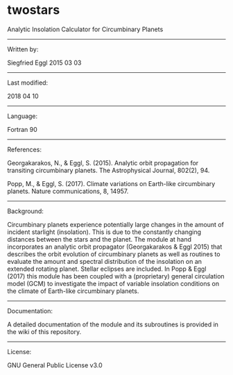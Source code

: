 # twostars
Analytic Insolation Calculator for Circumbinary Planets

----------------------------------------------
Written by:

Siegfried Eggl  2015 03 03

----------------------------------------------
Last modified:

2018 04 10

----------------------------------------------
Language:

Fortran 90

----------------------------------------------
References:

Georgakarakos, N., & Eggl, S. (2015). Analytic orbit propagation for transiting circumbinary planets. The Astrophysical Journal, 802(2), 94.

Popp, M., & Eggl, S. (2017). Climate variations on Earth-like circumbinary planets. Nature communications, 8, 14957.

----------------------------------------------
Background:

Circumbinary planets experience potentially large changes in the amount of incident starlight (insolation). This is due to the constantly changing distances between the stars and the planet.
The module at hand incorporates an analytic orbit propagator (Georgakarakos & Eggl 2015) that describes the orbit evolution of circumbinary planets as well as routines to evaluate the amount and spectral distribution of the insolation on an extended rotating planet. Stellar eclipses are included.
In Popp & Eggl (2017) this module has been coupled with a (proprietary) general circulation model (GCM) to investigate the impact of variable insolation conditions on the climate of Earth-like circumbinary planets.


----------------------------------------------
Documentation:

A detailed documentation of the module and its subroutines is provided in the wiki of this repository.


----------------------------------------------
License: 

GNU General Public License v3.0